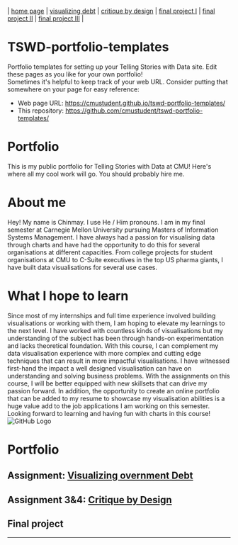 | [home page](https://cmustudent.github.io/tswd-portfolio-templates/) | [visualizing debt](visualizing-government-debt) | [critique by design](critique-by-design) | [final project I](final-project-part-one) | [final project II](final-project-part-two) | [final project III](final-project-part-three) |

# TSWD-portfolio-templates
Portfolio templates for setting up your Telling Stories with Data site.  Edit these pages as you like for your own portfolio!  
Sometimes it's helpful to keep track of your web URL.  Consider putting that somewhere on your page for easy reference: 

- Web page URL: https://cmustudent.github.io/tswd-portfolio-templates/
- This repository: https://github.com/cmustudent/tswd-portfolio-templates/

# Portfolio
This is my public portfolio for Telling Stories with Data at CMU!  Here's where all my cool work will go.  You should probably hire me. 

# About me
Hey!
My name is Chinmay. I use He / Him pronouns.
I am in my final semester at Carnegie Mellon University pursuing Masters of Information Systems Management. I have always had a passion for visualising data through charts and have had the opportunity to do this for several organisations at different capacities. From college projects for student organisations at CMU to C-Suite executives in the top US pharma giants, I have built data visualisations for several use cases.

# What I hope to learn
Since most of my internships and full time experience involved building visualisations or working with them, I am hoping to elevate my learnings to the next level. I have worked with countless kinds of visualisations but my understanding of the subject has been through hands-on experimentation and lacks theoretical foundation. With this course, I can complement my data visualisation experience with more complex and cutting edge techniques that can result in more impactful visualisations. I have witnessed first-hand the impact a well designed visualisation can have on understanding and solving business problems. With the assignments on this course, I will be better equipped with new skillsets that can drive my passion forward. In addition, the opportunity to create an online portfolio that can be added to my resume to showcase my visualisation abilities is a huge value add to the job applications I am working on this semester. 
Looking forward to learning and having fun with charts in this course!  
![GitHub Logo]([https://example.com/path/to/your/image.jpg](https://assets-global.website-files.com/59e16042ec229e00016d3a66/613157f891f7741dd99a68b2_data%20visualization%20tips_blog%20listing.jpg))

# Portfolio

## Assignment: [Visualizing overnment Debt](visualizing-government-debt)

## Assignment 3&4: [Critique by Design](critique-by-design)

## Final project

---
